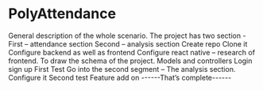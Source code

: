 # PolyAttendance
General description of the whole scenario.
The project has two section -
First – attendance section 
Second – analysis section 
Create repo
Clone it 
Configure backend as well as frontend
Configure react native – research of frontend.
To draw the schema of the project. 
Models and controllers 
Login sign up 
First Test 
Go into the second segment – The analysis section.
Configure it 
Second test 
Feature add on 
------That’s complete------





